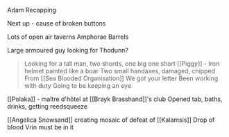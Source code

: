 Adam Recapping

Next up - cause of broken buttons

Lots of open air taverns
	Amphorae
	Barrels


Large armoured guy looking for Thodunn?
> Looking for a tall man, two shords, one big one short
	[[Piggy]] - Iron helmet painted like a boar
	Two small handaxes, damaged, chipped
	From [[Sea Blooded Organisation]]
	We got your letter
	Been working with duty
	Going to be keeping an eye
	




[[Polaka]] - maître d'hôtel at [[Brayk Brasshand]]'s club
Opened tab, baths, drinks, getting reedsqueeze

[[Angelica Snowsand]] creating mosaic of defeat of [[Kalamsis]]
Drop of blood
Vrin must be in it


